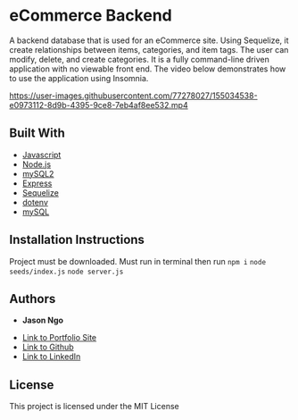 # eCommerce Backend
A backend database that is used for an eCommerce site. Using Sequelize, it create relationships between items, categories, and item tags. The user can modify, delete, and create categories. It is a fully command-line driven application with no viewable front end. The video below demonstrates how to use the application using Insomnia.


https://user-images.githubusercontent.com/77278027/155034538-e0973112-8d9b-4395-9ce8-7eb4af8ee532.mp4


## Built With

* [Javascript](https://developer.mozilla.org/en-US/docs/Web/JavaScript)
* [Node.js](https://nodejs.org/en/)
* [mySQL2](https://www.npmjs.com/package/mysql2)
* [Express](https://www.npmjs.com/package/express)
* [Sequelize](https://www.npmjs.com/package/sequelize)
* [dotenv](https://www.npmjs.com/package/dotenv)
* [mySQL](https://www.mysql.com/)

## Installation Instructions

Project must be downloaded. Must run in terminal then run
`npm i`
`node seeds/index.js`
`node server.js`

## Authors

* **Jason Ngo** 

- [Link to Portfolio Site](https://jsncorn.github.io/portfolio/)
- [Link to Github](https://github.com/jsncorn)
- [Link to LinkedIn](https://www.linkedin.com/in/jason-ngo-050b481b3/)

## License

This project is licensed under the MIT License 

